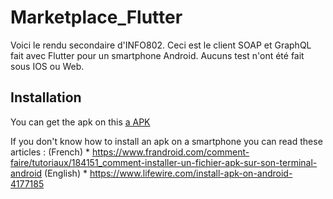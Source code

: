 # Marketplace_Flutter

  Voici le rendu secondaire d'INFO802.
  Ceci est le client SOAP et GraphQL fait avec Flutter pour un smartphone Android.
  Aucuns test n'ont été fait sous IOS ou Web.


## Installation

  You can get the apk on this
  [a APK](Marketplace.apk)
  
  If you don't know how to install an apk on a smartphone you can read these articles : 
  (French)  * https://www.frandroid.com/comment-faire/tutoriaux/184151_comment-installer-un-fichier-apk-sur-son-terminal-android
  (English) * https://www.lifewire.com/install-apk-on-android-4177185
